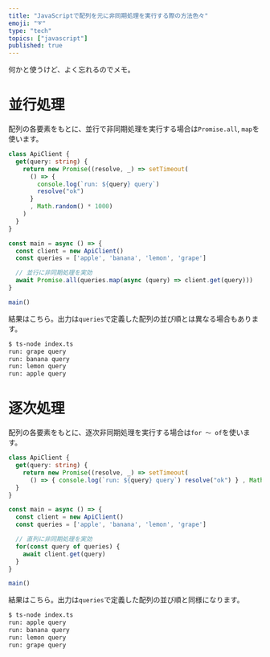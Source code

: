 ```yaml
---
title: "JavaScriptで配列を元に非同期処理を実行する際の方法色々"
emoji: "➰"
type: "tech"
topics: ["javascript"]
published: true
---
```


何かと使うけど、よく忘れるのでメモ。

# 並行処理

配列の各要素をもとに、並行で非同期処理を実行する場合は`Promise.all`, `map`を使います。

```ts:index.ts
class ApiClient {
  get(query: string) {
    return new Promise((resolve, _) => setTimeout(
      () => {
        console.log(`run: ${query} query`)
        resolve("ok")
      }
      , Math.random() * 1000)
    )
  }
}

const main = async () => {
  const client = new ApiClient()
  const queries = ['apple', 'banana', 'lemon', 'grape']

  // 並行に非同期処理を実効
  await Promise.all(queries.map(async (query) => client.get(query)))
}

main()
```

結果はこちら。出力は`queries`で定義した配列の並び順とは異なる場合もあります。

```bash
$ ts-node index.ts
run: grape query
run: banana query
run: lemon query
run: apple query
```

# 逐次処理

配列の各要素をもとに、逐次非同期処理を実行する場合は`for 〜 of`を使います。

```ts:index.ts
class ApiClient {
  get(query: string) {
    return new Promise((resolve, _) => setTimeout(
      () => { console.log(`run: ${query} query`) resolve("ok") } , Math.random() * 1000))
  }
}

const main = async () => {
  const client = new ApiClient()
  const queries = ['apple', 'banana', 'lemon', 'grape']

  // 直列に非同期処理を実効
  for(const query of queries) {
    await client.get(query)
  }
}

main()
```

結果はこちら。出力は`queries`で定義した配列の並び順と同様になります。

```bash
$ ts-node index.ts
run: apple query
run: banana query
run: lemon query
run: grape query
```

